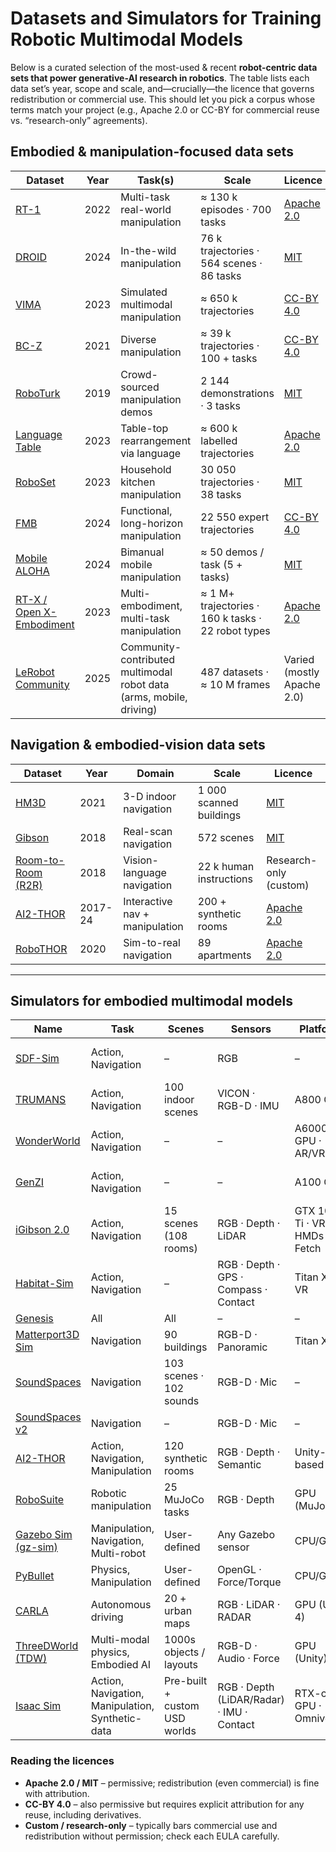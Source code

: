 # Datasets and Simulators for Training Robotic Multimodal Models


Below is a curated selection of the most-used & recent **robot-centric data sets that power generative-AI research in robotics**.  The table lists each data set’s year, scope and scale, and—crucially—the licence that governs redistribution or commercial use.  This should let you pick a corpus whose terms match your project (e.g., Apache 2.0 or CC-BY for commercial reuse vs. “research-only” agreements).

## Embodied & manipulation-focused data sets

| Dataset | Year | Task(s) | Scale | Licence |
| --- | --- | --- | --- | --- |
| <a href="https://robotics-transformer1.github.io/" target="_blank" rel="noopener noreferrer">RT-1</a> | 2022 | Multi-task real-world manipulation | ≈ 130 k episodes · 700 tasks | <a href="https://github.com/google-research/robotics_transformer/blob/main/LICENSE" target="_blank" rel="noopener noreferrer">Apache 2.0</a> |
| <a href="https://droid-dataset.github.io/" target="_blank" rel="noopener noreferrer">DROID</a> | 2024 | In-the-wild manipulation | 76 k trajectories · 564 scenes · 86 tasks | <a href="https://github.com/droid-dataset/droid_policy_learning/blob/master/LICENSE" target="_blank" rel="noopener noreferrer">MIT</a> |
| <a href="https://vimalabs.github.io/" target="_blank" rel="noopener noreferrer">VIMA</a> | 2023 | Simulated multimodal manipulation | ≈ 650 k trajectories | <a href="https://huggingface.co/datasets/VIMA/VIMA-Data" target="_blank" rel="noopener noreferrer">CC-BY 4.0</a> |
| <a href="https://sites.google.com/view/bc-z/home" target="_blank" rel="noopener noreferrer">BC-Z</a> | 2021 | Diverse manipulation | ≈ 39 k trajectories · 100 + tasks | <a href="https://www.kaggle.com/datasets/google/bc-z-robot" target="_blank" rel="noopener noreferrer">CC-BY 4.0</a> |
| <a href="https://roboturk.stanford.edu/" target="_blank" rel="noopener noreferrer">RoboTurk</a> | 2019 | Crowd-sourced manipulation demos | 2 144 demonstrations · 3 tasks | <a href="https://github.com/RoboTurk-Platform/roboturk_real_dataset/blob/master/LICENSE" target="_blank" rel="noopener noreferrer">MIT</a> |
| <a href="https://github.com/google-research/language-table" target="_blank" rel="noopener noreferrer">Language Table</a> | 2023 | Table-top rearrangement via language | ≈ 600 k labelled trajectories | <a href="https://github.com/google-research/language-table/blob/main/LICENSE" target="_blank" rel="noopener noreferrer">Apache 2.0</a> |
| <a href="https://robopen.github.io/roboset/" target="_blank" rel="noopener noreferrer">RoboSet</a> | 2023 | Household kitchen manipulation | 30 050 trajectories · 38 tasks | <a href="https://github.com/robopen/roboagent/blob/main/LICENSE" target="_blank" rel="noopener noreferrer">MIT</a> |
| <a href="https://functional-manipulation-benchmark.github.io/" target="_blank" rel="noopener noreferrer">FMB</a> | 2024 | Functional, long-horizon manipulation | 22 550 expert trajectories | <a href="https://functional-manipulation-benchmark.github.io/" target="_blank" rel="noopener noreferrer">CC-BY 4.0</a> |
| <a href="https://mobile-aloha.github.io/" target="_blank" rel="noopener noreferrer">Mobile ALOHA</a> | 2024 | Bimanual mobile manipulation | ≈ 50 demos / task (5 + tasks) | <a href="https://github.com/MarkFzp/mobile-aloha/blob/main/LICENSE" target="_blank" rel="noopener noreferrer">MIT</a> |
| <a href="https://robotics-transformer-x.github.io/" target="_blank" rel="noopener noreferrer">RT-X / Open X-Embodiment</a> | 2023 | Multi-embodiment, multi-task manipulation | ≈ 1 M+ trajectories · 160 k tasks · 22 robot types | <a href="https://github.com/google-deepmind/open_x_embodiment/blob/main/LICENSE" target="_blank" rel="noopener noreferrer">Apache 2.0</a> |
| <a href="https://huggingface.co/blog/lerobot-datasets" target="_blank" rel="noopener noreferrer">LeRobot Community</a> | 2025 | Community-contributed multimodal robot data (arms, mobile, driving) | 487 datasets · ≈ 10 M frames | Varied (mostly Apache 2.0) |


## Navigation & embodied-vision data sets

| Dataset | Year | Domain | Scale | Licence |
| --- | --- | --- | --- | --- |
| <a href="https://aihabitat.org/datasets/hm3d/" target="_blank" rel="noopener noreferrer">HM3D</a> | 2021 | 3-D indoor navigation | 1 000 scanned buildings | <a href="https://github.com/facebookresearch/habitat-matterport3d-dataset/blob/main/LICENSE" target="_blank" rel="noopener noreferrer">MIT</a> |
| <a href="https://gibsonenv.stanford.edu/" target="_blank" rel="noopener noreferrer">Gibson</a> | 2018 | Real-scan navigation | 572 scenes | <a href="https://github.com/StanfordVL/GibsonEnv/blob/master/LICENSE" target="_blank" rel="noopener noreferrer">MIT</a> |
| <a href="https://bringmeaspoon.org/" target="_blank" rel="noopener noreferrer">Room-to-Room (R2R)</a> | 2018 | Vision-language navigation | 22 k human instructions | Research-only (custom) |
| <a href="https://ai2thor.allenai.org/" target="_blank" rel="noopener noreferrer">AI2-THOR</a> | 2017-24 | Interactive nav + manipulation | 200 + synthetic rooms | <a href="https://github.com/allenai/ai2thor/blob/main/LICENSE" target="_blank" rel="noopener noreferrer">Apache 2.0</a> |
| <a href="https://ai2thor.allenai.org/robothor" target="_blank" rel="noopener noreferrer">RoboTHOR</a> | 2020 | Sim-to-real navigation | 89 apartments | <a href="https://github.com/allenai/ai2thor/blob/main/LICENSE" target="_blank" rel="noopener noreferrer">Apache 2.0</a> |

---

## Simulators for embodied multimodal models

| Name | Task | Scenes | Sensors | Platform | Year | Licence |
| --- | --- | --- | --- | --- | --- | --- |
| <a href="https://arxiv.org/abs/2405.14045" target="_blank" rel="noopener noreferrer">SDF-Sim</a> | Action, Navigation | – | RGB | – | 2024 | TBD — no public repo yet |
| <a href="https://arxiv.org/abs/2403.08629" target="_blank" rel="noopener noreferrer">TRUMANS</a> | Action, Navigation | 100 indoor scenes | VICON · RGB-D · IMU | A800 GPU | 2024 | <a href="https://github.com/cornellsml/truman/blob/master/LICENSE" target="_blank" rel="noopener noreferrer">MIT</a> |
| <a href="https://github.com/KovenYu/WonderWorld" target="_blank" rel="noopener noreferrer">WonderWorld</a> | Action, Navigation | – | – | A6000 GPU · AR/VR | 2024 | TBD — licence not yet posted |
| <a href="https://craigleili.github.io/projects/genzi/" target="_blank" rel="noopener noreferrer">GenZI</a> | Action, Navigation | – | – | A100 GPU | 2024 | TBD — code forthcoming |
| <a href="http://svl.stanford.edu/igibson/" target="_blank" rel="noopener noreferrer">iGibson 2.0</a> | Action, Navigation | 15 scenes (108 rooms) | RGB · Depth · LiDAR | GTX 1080 Ti · VR HMDs · Fetch | 2021 | <a href="https://github.com/StanfordVL/iGibson/blob/master/LICENSE" target="_blank" rel="noopener noreferrer">MIT</a> |
| <a href="https://github.com/facebookresearch/habitat-sim" target="_blank" rel="noopener noreferrer">Habitat-Sim</a> | Action, Navigation | – | RGB · Depth · GPS · Compass · Contact | Titan Xp · VR | 2019 | <a href="https://github.com/facebookresearch/habitat-sim/blob/main/LICENSE" target="_blank" rel="noopener noreferrer">MIT</a> |
| <a href="https://github.com/Genesis-Embodied-AI/Genesis" target="_blank" rel="noopener noreferrer">Genesis</a> | All | All | – | – | 2024 | <a href="https://github.com/Genesis-Embodied-AI/Genesis/blob/main/LICENSE" target="_blank" rel="noopener noreferrer">Apache 2.0</a> |
| <a href="https://github.com/peteanderson80/Matterport3DSimulator" target="_blank" rel="noopener noreferrer">Matterport3D Sim</a> | Navigation | 90 buildings | RGB-D · Panoramic | Titan Xp | 2017 | <a href="https://github.com/peteanderson80/Matterport3DSimulator/blob/master/LICENSE" target="_blank" rel="noopener noreferrer">MIT</a> |
| <a href="https://soundspaces.org/" target="_blank" rel="noopener noreferrer">SoundSpaces</a> | Navigation | 103 scenes · 102 sounds | RGB-D · Mic | – | 2020 | <a href="https://github.com/facebookresearch/soundspaces-challenge/blob/main/LICENSE" target="_blank" rel="noopener noreferrer">MIT</a> |
| <a href="https://github.com/facebookresearch/sound-spaces" target="_blank" rel="noopener noreferrer">SoundSpaces v2</a> | Navigation | – | RGB-D · Mic | – | 2022 | MIT (same repo) |
| <a href="https://ai2thor.allenai.org/" target="_blank" rel="noopener noreferrer">AI2-THOR</a> | Action, Navigation, Manipulation | 120 synthetic rooms | RGB · Depth · Semantic | Unity-based | 2017 | <a href="https://github.com/allenai/ai2thor/blob/main/LICENSE" target="_blank" rel="noopener noreferrer">Apache 2.0</a> |
| <a href="https://github.com/ARISE-Initiative/robosuite" target="_blank" rel="noopener noreferrer">RoboSuite</a> | Robotic manipulation | 25 MuJoCo tasks | RGB · Depth | GPU (MuJoCo) | 2020 | <a href="https://github.com/ARISE-Initiative/robosuite/blob/master/LICENSE" target="_blank" rel="noopener noreferrer">Apache 2.0</a> |
| <a href="https://gazebosim.org/libs/sim/" target="_blank" rel="noopener noreferrer">Gazebo Sim (gz-sim)</a> | Manipulation, Navigation, Multi-robot | User-defined | Any Gazebo sensor | CPU/GPU | 2023 | <a href="https://github.com/gazebosim/gz-sim/blob/gz-sim9/LICENSE" target="_blank" rel="noopener noreferrer">Apache 2.0</a> |
| <a href="https://pybullet.org/" target="_blank" rel="noopener noreferrer">PyBullet</a> | Physics, Manipulation | User-defined | OpenGL · Force/Torque | CPU/GPU | 2017 | <a href="https://github.com/bulletphysics/bullet3/blob/master/LICENSE.txt" target="_blank" rel="noopener noreferrer">zlib/libpng</a> |
| <a href="https://carla.org/" target="_blank" rel="noopener noreferrer">CARLA</a> | Autonomous driving | 20 + urban maps | RGB · LiDAR · RADAR | GPU (UE 4) | 2017 | <a href="https://github.com/carla-simulator/carla/blob/master/LICENSE" target="_blank" rel="noopener noreferrer">MIT</a> |
| <a href="https://github.com/threedworld-mit/tdw" target="_blank" rel="noopener noreferrer">ThreeDWorld (TDW)</a> | Multi-modal physics, Embodied AI | 1000s objects / layouts | RGB-D · Audio · Force | GPU (Unity) | 2021 | <a href="https://github.com/threedworld-mit/tdw/blob/master/LICENSE.txt" target="_blank" rel="noopener noreferrer">BSD-2-Clause</a> |
| <a href="https://developer.nvidia.com/isaac/sim" target="_blank" rel="noopener noreferrer">Isaac Sim</a> | Action, Navigation, Manipulation, Synthetic-data | Pre-built + custom USD worlds | RGB · Depth (LiDAR/Radar) · IMU · Contact | RTX-class GPU · Omniverse | 2021 | <a href="https://docs.omniverse.nvidia.com/isaacsim/latest/common/NVIDIA_Omniverse_License_Agreement.html" target="_blank" rel="noopener noreferrer">NVIDIA Omniverse EULA</a> |

### Reading the licences

* **Apache 2.0 / MIT** – permissive; redistribution (even commercial) is fine with attribution.
* **CC-BY 4.0** – also permissive but requires explicit attribution for any reuse, including derivatives.
* **Custom / research-only** – typically bars commercial use and redistribution without permission; check each EULA carefully.
